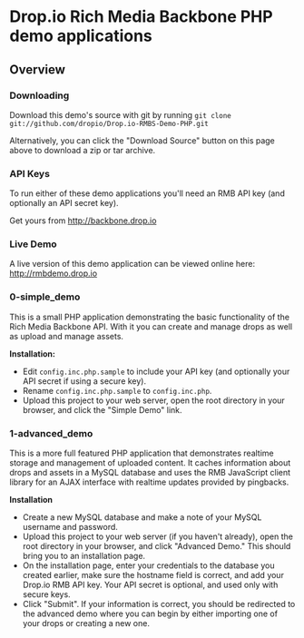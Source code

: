 # Drop.io Rich Media Backbone PHP demo applications

## Overview

### Downloading

Download this demo's source with git by running `git clone git://github.com/dropio/Drop.io-RMBS-Demo-PHP.git`

Alternatively, you can click the "Download Source" button on this page above to download a zip or tar archive.

### API Keys

To run either of these demo applications you'll need an RMB API key (and optionally an API secret key).

Get yours from <http://backbone.drop.io>

### Live Demo

A live version of this demo application can be viewed online here: <http://rmbdemo.drop.io>

### 0-simple_demo

This is a small PHP application demonstrating the basic functionality of the Rich Media Backbone API. With it you can create and manage drops as well as upload and manage assets.

**Installation:**

* Edit `config.inc.php.sample` to include your API key (and optionally your API secret if using a secure key).
* Rename `config.inc.php.sample` to `config.inc.php`.
* Upload this project to your web server, open the root directory in your browser, and click the "Simple Demo" link.

### 1-advanced_demo

This is a more full featured PHP application that demonstrates realtime storage and management of uploaded content. It caches information about drops and assets in a MySQL database and uses the RMB JavaScript client library for an AJAX interface with realtime updates provided by pingbacks.

**Installation**

* Create a new MySQL database and make a note of your MySQL username and password.
* Upload this project to your web server (if you haven't already), open the root directory in your browser, and click "Advanced Demo." This should bring you to an installation page.
* On the installation page, enter your credentials to the database you created earlier, make sure the hostname field is correct, and add your Drop.io RMB API key. Your API secret is optional, and used only with secure keys.
* Click "Submit". If your information is correct, you should be redirected to the advanced demo where you can begin by either importing one of your drops or creating a new one.